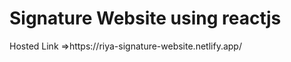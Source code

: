 <h1>Signature Website using reactjs</h1>
<p>Hosted Link =><a>https://riya-signature-website.netlify.app/</a>
</p>
